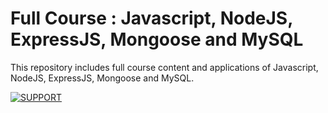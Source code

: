 # Full Course : Javascript, NodeJS, ExpressJS, Mongoose and MySQL
This repository includes full course content and applications of Javascript, NodeJS, ExpressJS, Mongoose and MySQL.

[![SUPPORT](https://user-images.githubusercontent.com/82281356/150489925-f6a199b8-09aa-4ab0-8814-c13afbe874b3.jpg)](https://ko-fi.com/harshsiddhapura)
